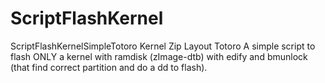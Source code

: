 # ScriptFlashKernel
ScriptFlashKernelSimpleTotoro
Kernel Zip Layout Totoro A simple script to flash ONLY a kernel with ramdisk (zImage-dtb) with edify and bmunlock (that find correct partition and do a dd to flash).
